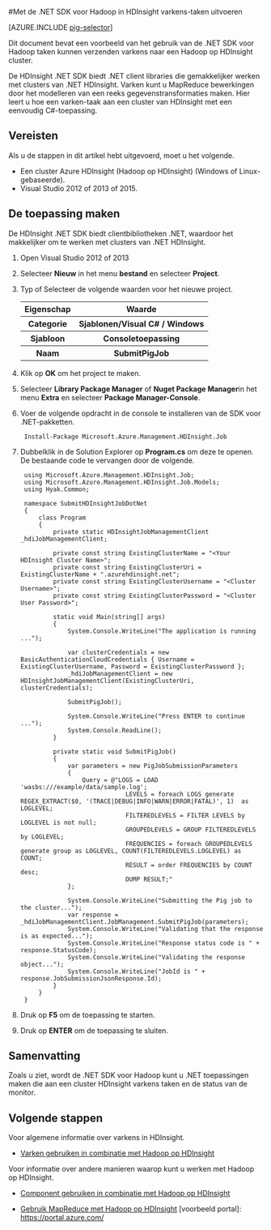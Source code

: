 <properties
   pageTitle="Gebruik van Hadoop varkens met .NET in HDInsight | Microsoft Azure"
   description="Informatie over het gebruik van de .NET SDK voor Hadoop taken kunnen verzenden varkens naar Hadoop op HDInsight."
   services="hdinsight"
   documentationCenter=".net"
   authors="Blackmist"
   manager="jhubbard"
   editor="cgronlun"
   tags="azure-portal"/>

<tags
   ms.service="hdinsight"
   ms.devlang="dotnet"
   ms.topic="article"
   ms.tgt_pltfrm="na"
   ms.workload="big-data"
   ms.date="10/17/2016"
   ms.author="larryfr"/>

#<a name="run-pig-jobs-using-the-net-sdk-for-hadoop-in-hdinsight"></a>Met de .NET SDK voor Hadoop in HDInsight varkens-taken uitvoeren

[AZURE.INCLUDE [pig-selector](../../includes/hdinsight-selector-use-pig.md)]

Dit document bevat een voorbeeld van het gebruik van de .NET SDK voor Hadoop taken kunnen verzenden varkens naar een Hadoop op HDInsight cluster.

De HDInsight .NET SDK biedt .NET client libraries die gemakkelijker werken met clusters van .NET HDInsight. Varken kunt u MapReduce bewerkingen door het modelleren van een reeks gegevenstransformaties maken. Hier leert u hoe een varken-taak aan een cluster van HDInsight met een eenvoudig C#-toepassing.

## <a name="prerequisites"></a>Vereisten

Als u de stappen in dit artikel hebt uitgevoerd, moet u het volgende.

* Een cluster Azure HDInsight (Hadoop op HDInsight) (Windows of Linux-gebaseerde).
* Visual Studio 2012 of 2013 of 2015.

## <a name="create-the-application"></a>De toepassing maken

De HDInsight .NET SDK biedt clientbibliotheken .NET, waardoor het makkelijker om te werken met clusters van .NET HDInsight. 


1. Open Visual Studio 2012 of 2013
2. Selecteer **Nieuw** in het menu **bestand** en selecteer **Project**.
3. Typ of Selecteer de volgende waarden voor het nieuwe project.

    <table>
    <tr>
    <th>Eigenschap</th>
    <th>Waarde</th>
    </tr>
    <tr>
    <th>Categorie</th>
    <th>Sjablonen/Visual C# / Windows</th>
    </tr>
    <tr>
    <th>Sjabloon</th>
    <th>Consoletoepassing</th>
    </tr>
    <tr>
    <th>Naam</th>
    <th>SubmitPigJob</th>
    </tr>
    </table>
4. Klik op **OK** om het project te maken.
5. Selecteer **Library Package Manager** of **Nuget Package Manager**in het menu **Extra** en selecteer **Package Manager-Console**.
6. Voer de volgende opdracht in de console te installeren van de SDK voor .NET-pakketten.

        Install-Package Microsoft.Azure.Management.HDInsight.Job

7. Dubbelklik in de Solution Explorer op **Program.cs** om deze te openen. De bestaande code te vervangen door de volgende.

        using Microsoft.Azure.Management.HDInsight.Job;
        using Microsoft.Azure.Management.HDInsight.Job.Models;
        using Hyak.Common;

        namespace SubmitHDInsightJobDotNet
        {
            class Program
            {
                private static HDInsightJobManagementClient _hdiJobManagementClient;

                private const string ExistingClusterName = "<Your HDInsight Cluster Name>";
                private const string ExistingClusterUri = ExistingClusterName + ".azurehdinsight.net";
                private const string ExistingClusterUsername = "<Cluster Username>";
                private const string ExistingClusterPassword = "<Cluster User Password>";

                static void Main(string[] args)
                {
                    System.Console.WriteLine("The application is running ...");

                    var clusterCredentials = new BasicAuthenticationCloudCredentials { Username = ExistingClusterUsername, Password = ExistingClusterPassword };
                    _hdiJobManagementClient = new HDInsightJobManagementClient(ExistingClusterUri, clusterCredentials);

                    SubmitPigJob();

                    System.Console.WriteLine("Press ENTER to continue ...");
                    System.Console.ReadLine();
                }

                private static void SubmitPigJob()
                {
                    var parameters = new PigJobSubmissionParameters
                    {
                        Query = @"LOGS = LOAD 'wasbs:///example/data/sample.log';
                                    LEVELS = foreach LOGS generate REGEX_EXTRACT($0, '(TRACE|DEBUG|INFO|WARN|ERROR|FATAL)', 1)  as LOGLEVEL;
                                    FILTEREDLEVELS = FILTER LEVELS by LOGLEVEL is not null;
                                    GROUPEDLEVELS = GROUP FILTEREDLEVELS by LOGLEVEL;
                                    FREQUENCIES = foreach GROUPEDLEVELS generate group as LOGLEVEL, COUNT(FILTEREDLEVELS.LOGLEVEL) as COUNT;
                                    RESULT = order FREQUENCIES by COUNT desc;
                                    DUMP RESULT;"
                    };

                    System.Console.WriteLine("Submitting the Pig job to the cluster...");
                    var response = _hdiJobManagementClient.JobManagement.SubmitPigJob(parameters);
                    System.Console.WriteLine("Validating that the response is as expected...");
                    System.Console.WriteLine("Response status code is " + response.StatusCode);
                    System.Console.WriteLine("Validating the response object...");
                    System.Console.WriteLine("JobId is " + response.JobSubmissionJsonResponse.Id);
                }
            }
        }


7. Druk op **F5** om de toepassing te starten.
8. Druk op **ENTER** om de toepassing te sluiten.

## <a name="summary"></a>Samenvatting

Zoals u ziet, wordt de .NET SDK voor Hadoop kunt u .NET toepassingen maken die aan een cluster HDInsight varkens taken en de status van de monitor.

## <a name="next-steps"></a>Volgende stappen

Voor algemene informatie over varkens in HDInsight.

* [Varken gebruiken in combinatie met Hadoop op HDInsight](hdinsight-use-pig.md)

Voor informatie over andere manieren waarop kunt u werken met Hadoop op HDInsight.

* [Component gebruiken in combinatie met Hadoop op HDInsight](hdinsight-use-hive.md)

* [Gebruik MapReduce met Hadoop op HDInsight](hdinsight-use-mapreduce.md) [voorbeeld portal]: https://portal.azure.com/
